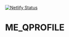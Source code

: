 [![Netlify Status](https://api.netlify.com/api/v1/badges/2eb887bb-0a48-485a-ab3d-21613f536c82/deploy-status)](https://app.netlify.com/sites/imshawan/deploys)

# ME_QPROFILE

